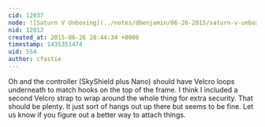 ```yaml
---
cid: 12037
node: ![Saturn V Unboxing](../notes/dbenjamin/06-26-2015/saturn-v-unboxing)
nid: 12012
created_at: 2015-06-26 20:44:34 +0000
timestamp: 1435351474
uid: 554
author: cfastie
---
```


Oh and the controller (SkyShield plus Nano) should have Velcro loops underneath to match hooks on the top of the frame. I think I included a second Velcro strap to wrap around the whole thing for extra security. That should be plenty. It just sort of hangs out up there but seems to be fine. Let us know if you figure out a better way to attach things.